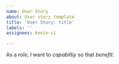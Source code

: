 ```yaml
---
name: User Story
about: User story template
title: 'User Story: title'
labels: ''
assignees: kevin-ci

---
```


As a *role*, I want to *capabiltiy* so that *benefit*.
